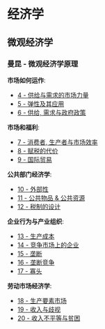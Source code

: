# 经济学

## 微观经济学

### 曼昆 - 微观经济学原理

**市场如何运作**:

- [4 - 供给与需求的市场力量](./曼昆经济学原理-微观/04-供给与需求的市场力量.md)
- [5 - 弹性及其应用](./曼昆经济学原理-微观/05-弹性及其应用.md)
- [6 - 供给, 需求与政府政策](./曼昆经济学原理-微观/06-供给&需求与政府政策.md)

**市场和福利**:

- [7 - 消费者, 生产者与市场效率](./曼昆经济学原理-微观/07-消费者&生产者与市场效率.md)
- [8 - 赋税的代价](./曼昆经济学原理-微观/08-赋税的代价.md)
- [9 - 国际贸易](./曼昆经济学原理-微观/09-国际贸易.md)

**公共部门经济学**:

- [10 - 外部性](./曼昆经济学原理-微观/10-外部性.md)
- [11 - 公共物品 & 公共资源](./曼昆经济学原理-微观/11-公共物品和公共资源.md)
- [12 - 税制的设计](./曼昆经济学原理-微观/12-税制的设计.md)

**企业行为与产业组织**:

- [13 - 生产成本](./曼昆经济学原理-微观/13-生产成本.md)
- [14 - 竞争市场上的企业](./曼昆经济学原理-微观/14-竞争市场上的企业.md)
- [15 - 垄断](./曼昆经济学原理-微观/15-垄断.md)
- [16 - 垄断竞争](./曼昆经济学原理-微观/16-垄断竞争.md)
- [17 - 寡头](./曼昆经济学原理-微观/17-寡头.md)

**劳动市场经济学**:

- [18 - 生产要素市场](./曼昆经济学原理-微观/18-生产要素市场.md)
- [19 - 收入与歧视](./曼昆经济学原理-微观/19-收入与歧视.md)
- [20 - 收入不平等与贫困](./曼昆经济学原理-微观/20-收入不平等与贫困.md)
